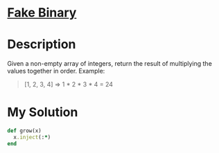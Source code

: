 # [Fake Binary](https://www.codewars.com/kata/57eae65a4321032ce000002d)

# Description
Given a non-empty array of integers, return the result of multiplying the values together in order. Example:

>[1, 2, 3, 4] => 1 * 2 * 3 * 4 = 24

# My Solution
```ruby
def grow(x)
  x.inject(:*)
end
```
